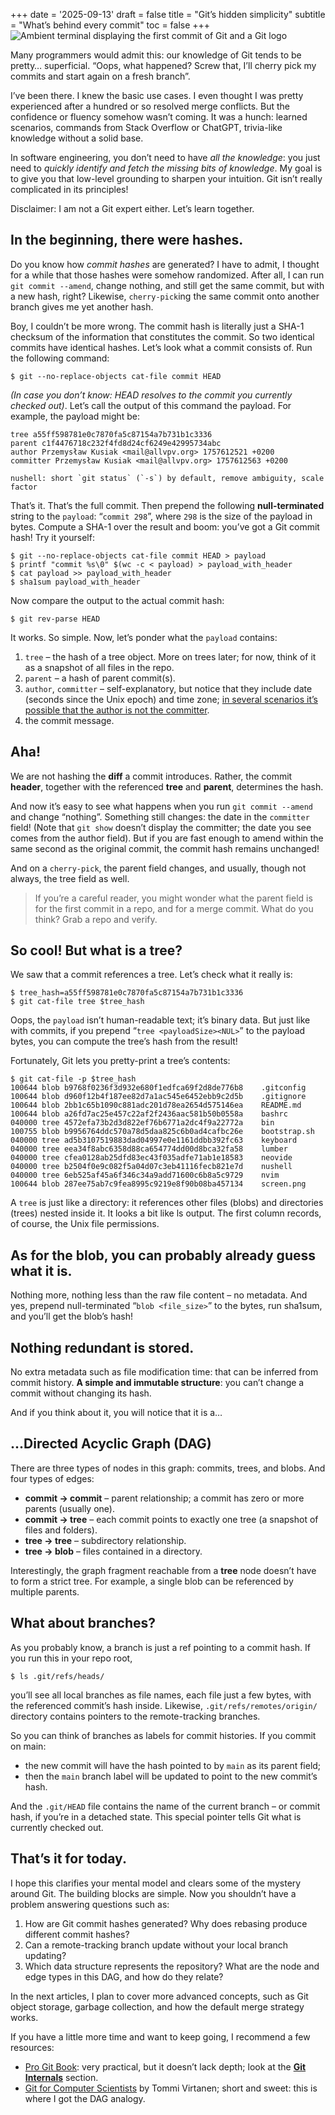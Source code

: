 +++
date = '2025-09-13'
draft = false
title = "Git’s hidden simplicity"
subtitle = "What’s behind every commit"
toc = false
+++
![Ambient terminal displaying the first commit of Git and a Git logo](../assets/git_initial_rev.jpg)

Many programmers would admit this: our knowledge of Git tends to be pretty…
superficial. “Oops, what happened? Screw that, I’ll cherry pick my commits and
start again on a fresh branch”.

I’ve been there. I knew the basic use cases. I even thought I was pretty
experienced after a hundred or so resolved merge conflicts. But the confidence
or fluency somehow wasn’t coming. It was a hunch: learned scenarios, commands
from Stack Overflow or ChatGPT, trivia-like knowledge without a solid base.

In software engineering, you don’t need to have *all the knowledge*: you just
need to *quickly identify and fetch the missing bits of knowledge*. My goal is
to give you that low-level grounding to sharpen your intuition. Git isn’t
really complicated in its principles!

Disclaimer: I am not a Git expert either. Let’s learn together.

## In the beginning, there were hashes.

Do you know how *commit hashes* are generated? I have to admit, I thought for a
while that those hashes were somehow randomized. After all, I can run `git
commit --amend`, change nothing, and still get the same commit, but with a new
hash, right? Likewise, `cherry-pick`ing the same commit onto another branch
gives me yet another hash.

Boy, I couldn’t be more wrong. The commit hash is literally just a SHA-1
checksum of the information that constitutes the commit. So two identical
commits have identical hashes. Let’s look what a commit consists of. Run the
following command:

    $ git --no-replace-objects cat-file commit HEAD

*(In case you don’t know: HEAD resolves to the commit you currently checked
out)*. Let’s call the output of this command the payload. For example, the
payload might be:

    tree a55ff598781e0c7870fa5c87154a7b731b1c3336
    parent c1f4476718c232f4fd8d24cf6249e42995734abc
    author Przemysław Kusiak <mail@allvpv.org> 1757612521 +0200
    committer Przemysław Kusiak <mail@allvpv.org> 1757612563 +0200

    nushell: short `git status` (`-s`) by default, remove ambiguity, scale factor

That’s it. That’s the full commit. Then prepend the following
**null-terminated** string to the `payload`: “`commit 298`”, where `298` is the
size of the payload in bytes. Compute a SHA-1 over the result and boom: you’ve
got a Git commit hash! Try it yourself:

    $ git --no-replace-objects cat-file commit HEAD > payload
    $ printf "commit %s\0" $(wc -c < payload) > payload_with_header
    $ cat payload >> payload_with_header
    $ sha1sum payload_with_header

Now compare the output to the actual commit hash:

    $ git rev-parse HEAD

It works. So simple. Now, let’s ponder what the `payload` contains:

1. `tree` – the hash of a tree object. More on trees later; for now, think of
   it as a snapshot of all files in the repo.
2. `parent` – a hash of parent commit(s).
3. `author`, `committer` – self-explanatory, but notice that they include date
   (seconds since the Unix epoch) and time zone; [in several scenarios it’s
   possible that the author is not the
   committer](https://stackoverflow.com/a/6755848).
4. the commit message.

## Aha!

We are not hashing the **diff** a commit introduces. Rather, the commit
**header**, together with the referenced **tree** and **parent**, determines
the hash.

And now it’s easy to see what happens when you run `git commit --amend` and
change “nothing”. Something still changes: the date in the `committer` field!
(Note that `git show` doesn’t display the committer; the date you see comes
from the author field). But if you are fast enough to amend within the same
second as the original commit, the commit hash remains unchanged!

And on a `cherry-pick`, the parent field changes, and usually, though not
always, the tree field as well.

> If you’re a careful reader, you might wonder what the parent field is for the
> first commit in a repo, and for a merge commit. What do you think? Grab a
> repo and verify.

## So cool! But what is a tree?

We saw that a commit references a tree. Let’s check what it really is:

    $ tree_hash=a55ff598781e0c7870fa5c87154a7b731b1c3336
    $ git cat-file tree $tree_hash

Oops, the `payload` isn’t human-readable text; it’s binary data. But just like
with commits, if you prepend “`tree <payloadSize><NUL>`” to the payload bytes,
you can compute the tree’s hash from the result!

Fortunately, Git lets you pretty-print a tree’s contents:

    $ git cat-file -p $tree_hash
    100644 blob b9768f0236f3d932e680f1edfca69f2d8de776b8    .gitconfig
    100644 blob d960f12b4f187ee82d7a1ac545e6452ebb9c2d5b    .gitignore
    100644 blob 2bb1c65b1090c881adc201d78ea2654d575146ea    README.md
    100644 blob a26fd7ac25e457c22af2f2436aac581b50b0558a    bashrc
    040000 tree 4572efa73b2d3d822ef76b6771a2dc4f9a22772a    bin
    100755 blob b9956764ddc570a78d5daa825c6b0ad4cafbc26e    bootstrap.sh
    040000 tree ad5b3107519883dad04997e0e1161ddbb392fc63    keyboard
    040000 tree eea34f8abc6358d88ca654774dd00d8bca32fa58    lumber
    040000 tree cfea0128ab25dfd83ec43f035adfe71ab1e18583    neovide
    040000 tree b2504f0e9c082f5a04d07c3eb41116fecb821e7d    nushell
    040000 tree 6eb525af45a6f346c34a9add71600c6b8a5c9729    nvim
    100644 blob 287ee75ab7c9fea8995c9219e8f90b08ba457134    screen.png

A `tree` is just like a directory: it references other files (blobs) and
directories (trees) nested inside it. It looks a bit like ls output. The first
column records, of course, the Unix file permissions.

## As for the blob, you can probably already guess what it is.

Nothing more, nothing less than the raw file content – no metadata. And yes,
prepend null-terminated “`blob <file_size>`” to the bytes, run sha1sum, and
you’ll get the blob’s hash!

## Nothing redundant is stored.

No extra metadata such as file modification time: that can be inferred from
commit history. **A simple and immutable structure**: you can’t change a commit
without changing its hash.

And if you think about it, you will notice that it is a…

## ...Directed Acyclic Graph (DAG)

There are three types of nodes in this graph: commits, trees, and blobs. And four types of edges:

- **commit -> commit** – parent relationship; a commit has zero or more parents (usually one).
- **commit -> tree** – each commit points to exactly one tree (a snapshot of files and folders).
- **tree -> tree** – subdirectory relationship.
- **tree -> blob** – files contained in a directory.

Interestingly, the graph fragment reachable from a **tree** node doesn’t have
to form a strict tree. For example, a single blob can be referenced by multiple
parents.

## What about branches?

As you probably know, a branch is just a ref pointing to a commit hash. If you
run this in your repo root,

    $ ls .git/refs/heads/

you’ll see all local branches as file names, each file just a few bytes, with
the referenced commit’s hash inside. Likewise, `.git/refs/remotes/origin/`
directory contains pointers to the remote-tracking branches.

So you can think of branches as labels for commit histories. If you commit on
main:

- the new commit will have the hash pointed to by `main` as its parent field;
- then the `main` branch label will be updated to point to the new commit’s hash.

And the `.git/HEAD` file contains the name of the current branch – or commit
hash, if you’re in a detached state. This special pointer tells Git what is
currently checked out.

## That’s it for today.

I hope this clarifies your mental model and clears some of the mystery around
Git. The building blocks are simple. Now you shouldn’t have a problem answering
questions such as:

1. How are Git commit hashes generated? Why does rebasing produce different
   commit hashes?
2. Can a remote-tracking branch update without your local branch updating?
3. Which data structure represents the repository? What are the node and edge
   types in this DAG, and how do they relate?

In the next articles, I plan to cover more advanced concepts, such as Git
object storage, garbage collection, and how the default merge strategy works.

If you have a little more time and want to keep going, I recommend a few
resources:

- [Pro Git Book](https://git-scm.com/book/en/v2): very practical, but it
  doesn’t lack depth; look at the **[Git Internals](https://git-scm.com/book/en/v2/Git-Internals-Plumbing-and-Porcelain)**
  section.
- [Git for Computer Scientists](https://eagain.net/articles/git-for-computer-scientists/) by
  Tommi Virtanen; short and sweet: this is where I got the DAG analogy.
